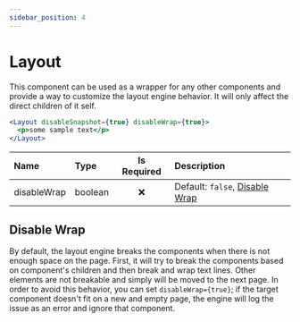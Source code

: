 ```yaml
---
sidebar_position: 4
---
```


# Layout

This component can be used as a wrapper for any other components and provide a way to customize the layout engine behavior. It will only affect the direct children of it self.

```jsx
<Layout disableSnapshot={true} disableWrap={true}>
  <p>some sample text</p>
</Layout>
```

| Name            | Type    | Is Required | Description                                            |
| :-------------- | :------ | :---------: | :----------------------------------------------------- |
| disableWrap     | boolean |     ❌      | Default: `false`, [Disable Wrap](#disable-wrap)        |


## Disable Wrap

By default, the layout engine breaks the components when there is not enough space on the page. First, it will try to break the components based on component's children and then break and wrap text lines. Other elements are not breakable and simply will be moved to the next page. In order to avoid this behavior, you can set `disableWrap={true}`; if the target component doesn't fit on a new and empty page, the engine will log the issue as an error and ignore that component.

